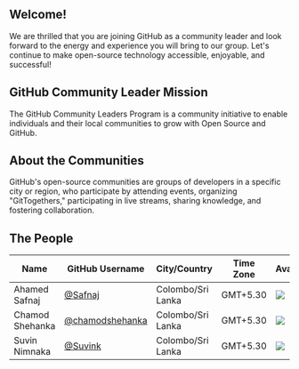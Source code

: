 ## Welcome!

We are thrilled that you are joining GitHub as a community leader and look forward to the energy and experience you will bring to our group. Let's continue to make open-source technology accessible, enjoyable, and successful!

## GitHub Community Leader Mission

The GitHub Community Leaders Program is a community initiative to enable individuals and their local communities to grow with Open Source and GitHub.

## About the Communities
GitHub's open-source communities are groups of developers in a specific city or region, who participate by attending events, organizing "GitTogethers," participating in live streams, sharing knowledge, and fostering collaboration.

## The People

| Name | GitHub Username | City/Country | Time Zone | Avatar |
|---|---|---|---|---| 
| Ahamed Safnaj | [@Safnaj](https://github.com/Safnaj) | Colombo/Sri Lanka | GMT+5.30 | ![](https://avatars.githubusercontent.com/Safnaj?s=64) |
| Chamod Shehanka | [@chamodshehanka](https://github.com/chamodshehanka) | Colombo/Sri Lanka | GMT+5.30 | ![](https://avatars.githubusercontent.com/chamodshehanka?s=64) |
| Suvin Nimnaka | [@Suvink](https://github.com/Suvink) | Colombo/Sri Lanka | GMT+5.30 | ![](https://avatars.githubusercontent.com/Suvink?s=64) |
